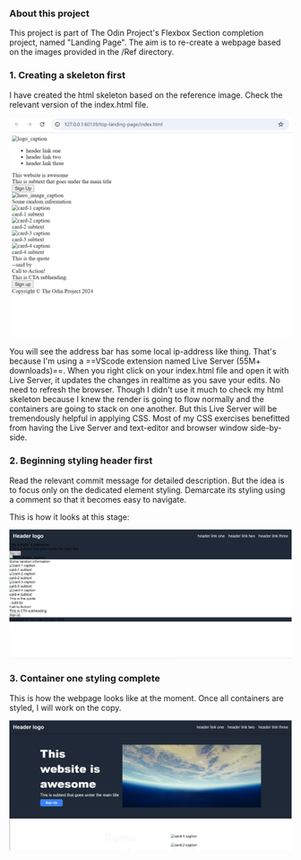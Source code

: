 ### About this project
This project is part of The Odin Project's Flexbox Section completion project, named "Landing Page".
The aim is to re-create a webpage based on the images provided in the /Ref directory.

### 1. Creating a skeleton first
I have created the html skeleton based on the reference image. Check the relevant version of the index.html file.

![html skeleton render](./doc/1.html_skeleton.png)

You will see the address bar has some local ip-address like thing. That's because I'm using a ==VScode extension named Live Server (55M+ downloads)==. When you right click on your index.html file and open it with Live Server, it updates the changes in realtime as you save your edits. No need to refresh the browser. Though I didn't use it much to check my html skeleton because I knew the render is going to flow normally and the containers are going to stack on one another. But this Live Server will be tremendously helpful in applying CSS. Most of my CSS exercises benefitted from having the Live Server and text-editor and browser window side-by-side.

### 2. Beginning styling header first
Read the relevant commit message for detailed description.
But the idea is to focus only on the dedicated element styling.
Demarcate its styling using a comment so that it becomes easy to navigate.

This is how it looks at this stage:

![header styling render](./doc/2.header_styling.png)

### 3. Container one styling complete
This is how the webpage looks like at the moment.
Once all containers are styled, I will work on the copy.

![container one styling done render](./doc/3.container_one_styling.png)
